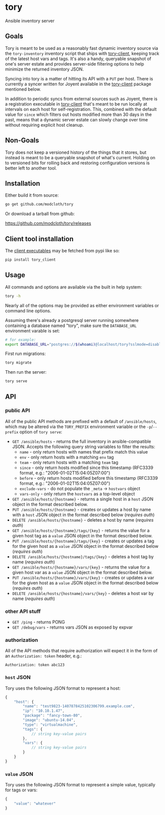 tory
====

Ansible inventory server

## Goals

Tory is meant to be used as a reasonably fast dynamic inventory source via the
`tory-inventory` inventory script that ships with
[tory-client](https://github.com/modcloth/tory-client), keeping track of the latest
host vars and tags.  It's also a handy, queryable snapshot of one's server estate
and provides server-side filtering options to help minimize the returned
inventory JSON.

Syncing into tory is a matter of hitting its API with a `PUT` per host.  There
is currently a syncer written for Joyent available in the
[tory-client](https://github.com/modcloth/tory-client) package mentioned below.

In addition to periodic syncs from external sources such as Joyent, there is a
registration executable in
[tory-client](https://github.com/modcloth/tory-client) that's meant to be run
locally at intervals on each host for self-registration.  This, combined with
the default value for `since` which filters out hosts modified more than 30
days in the past, means that a dynamic server estate can slowly change over
time without requiring explicit host cleanup.

## Non-Goals

Tory does not keep a versioned history of the things that it stores, but
instead is meant to be a queryable snapshot of what's current.  Holding on to
versioned bits for rolling back and restoring configuration versions is better
left to another tool.

## Installation

Either build it from source:

``` bash
go get github.com/modcloth/tory
```

Or download a tarball from github:

https://github.com/modcloth/tory/releases

## Client tool installation

The [client executables](https://github.com/modcloth/tory-client) may be
fetched from pypi like so:

``` bash
pip install tory_client
```

## Usage

All commands and options are available via the built in help system:

``` bash
tory -h
```

Nearly all of the options may be provided as either environment variables or
command line options.

Assuming there's already a postgresql server running somewhere containing a
database named "tory", make sure the `DATABASE_URL` environment varable is set:

``` bash
# for example:
export DATABASE_URL="postgres://$(whoami)@localhost/tory?sslmode=disable"
```

First run migrations:

``` bash
tory migrate
```

Then run the server:

``` bash
tory serve
```


## API

### public API

All of the public API methods are prefixed with a default of `/ansible/hosts`,
which may be altered via the `TORY_PREFIX` environment variable or the
`-p`/`--prefix` option of `tory serve`:

* `GET /ansible/hosts` - returns the full inventory in ansible-compatible JSON.
Accepts the following query string variables to filter the results:
    * `name` - only return hosts with names that prefix match this value
    * `env` - only return hosts with a matching `env` tag
    * `team` - only return hosts with a matching `team` tag
    * `since` - only return hosts modified since this timestamp (RFC3339
      format, e.g.: "2006-01-02T15:04:05Z07:00")
    * `before` - only return hosts modified before this timestamp (RFC3339
      format, e.g.: "2006-01-02T15:04:05Z07:00")
    * `exclude-vars` - do not populate the `_meta` -&gt; `hostvars` object
    * `vars-only` - only return the `hostvars` as a top-level object
* `GET /ansible/hosts/{hostname}` - returns a single host in a `host` JSON
object in the format described below.
* `PUT /ansible/hosts/{hostname}` - creates or updates a host by name with a
`host` JSON object in the format described below (*requires auth*)
* `DELETE /ansible/hosts/{hostname}` - deletes a host by name (*requires auth*)
* `GET /ansible/hosts/{hostname}/tags/{key}` - returns the value for a given
host tag as a `value` JSON object in the format described below.
* `PUT /ansible/hosts/{hostname}/tags/{key}` - creates or updates a tag for the
given host as a `value` JSON object in the format described below (*requires
auth*)
* `DELETE /ansible/hosts/{hostname}/tags/{key}` - deletes a host tag by name
(*requires auth*)
* `GET /ansible/hosts/{hostname}/vars/{key}` - returns the value for a given
host var as a `value` JSON object in the format described below.
* `PUT /ansible/hosts/{hostname}/vars/{key}` - creates or updates a var for the
given host as a `value` JSON object in the format described below (*requires
auth*)
* `DELETE /ansible/hosts/{hostname}/vars/{key}` - deletes a host var by name
(*requires auth*)

### other API stuff

* `GET /ping` - returns PONG
* `GET /debug/vars` - returns vars JSON as exposed by expvar

### authorization

All of the API methods that require authorization will expect it in the form of
an `Authorization: token` header, e.g.:

```
Authorization: token abc123
```

### `host` JSON

Tory uses the following JSON format to represent a host:

``` javascript
{
    "host": {
        "name": "test9823-1407878425102306799.example.com",
        "ip": "10.10.1.47",
        "package": "fancy-town-80",
        "image": "ubuntu-14.04",
        "type": "virtualmachine",
        "tags": {
            // string key-value pairs
        },
        "vars": {
            // string key-value pairs
        }
    }
}
```

### `value` JSON

Tory uses the following JSON format to represent a simple value, typically for
tags or vars:

``` javascript
{
    "value": "whatever"
}
```
